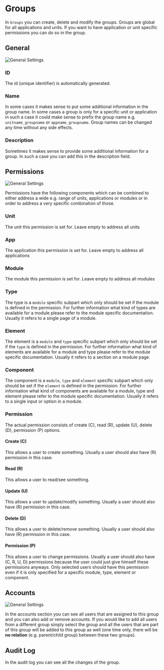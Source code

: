 # Groups

In `Groups` you can create, delete and modify the groups. Groups are global for all applications and units. If you want to have application or unit specific permissions you can do so in the group.

## General

![General Settings](Modules/Admin/Docs/Help/img/groups/groups_general.png)

### ID

The id (unique identifier) is automatically generated.

### Name

In some cases it makes sense to put some additional information in the group name. In some cases a group is only for a specific unit or application in such a case it could make sense to prefix the group name e.g. `unitname_groupname` or `appname_groupname`. Group names can be changed any time without any side effects.

### Description

Sometimes it makes sense to provide some additional information for a group. In such a case you can add this in the description field.

## Permissions

![General Settings](Modules/Admin/Docs/Help/img/groups/groups_permissions.png)

Permissions have the following components which can be combined to either address a wide e.g. range of units, applications or modules or in order to address a very specific combination of those.

### Unit

The unit this permission is set for. Leave empty to address all units

### App

The application this permission is set for. Leave empty to address all applications

### Module

The module this permission is set for. Leave empty to address all modules

### Type

The type is a `module` specific subpart which only should be set if the module is defined in the permission. For further information what kind of types are available for a module please refer to the module specific documentation. Usually it refers to a single page of a module.

### Element

The element is a `module` and `type` specific subpart which only should be set if the `type` is defined in the permission. For further information what kind of elements are available for a module and type please refer to the module specific documentation. Usually it refers to a section on a module page.

### Component

The component is a `module`, `type` and `element` specific subpart which only should be set if the `element` is defined in the permission. For further information what kind of components are available for a module, type and element please refer to the module specific documentation. Usually it refers to a single input or option in a module.

### Permission

The actual permission consists of create (C), read (R), update (U), delete (D), permission (P) options.

#### Create (C)

This allows a user to create something. Usually a user should also have (R) permission in this case.

#### Read (R)

This allows a user to read/see something.

#### Update (U)

This allows a user to update/modify something. Usually a user should also have (R) permission in this case.

#### Delete (D)

This allows a user to delete/remove something. Usually a user should also have (R) permission in this case.

#### Permission (P)

This allows a user to change permissions. Usually a user should also have (C, R, U, D) permissions because the user could just give himself these permissions anyways. Only selected users should have this permission even if it is only specified for a specific module, type, element or component.

## Accounts

![General Settings](Modules/Admin/Docs/Help/img/groups/groups_accounts.png)

In the accounts section you can see all users that are assigned to this group and you can also add or remove accounts. If you would like to add all users from a different group simply select the group and all the users that are part of this group will be added to this group as well (one time only, there will be **no relation** (e.g. parent/child group) between these two groups).

## Audit Log

In the audit log you can see all the changes of the group.